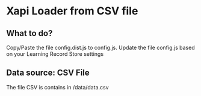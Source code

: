 # Xapi Loader from CSV file
## What to do?
Copy/Paste the file config.dist.js to config.js.
Update the file config.js based on your Learning Record Store settings
## Data source: CSV File
The file CSV is contains in /data/data.csv